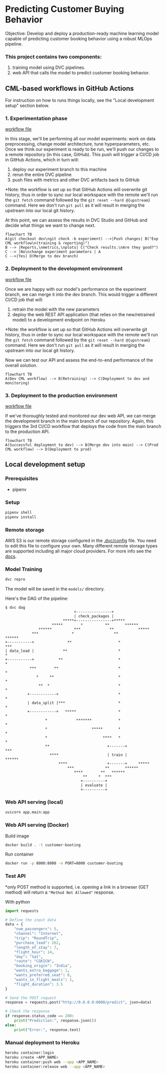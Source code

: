 # Predicting Customer Buying Behavior
 Objective: Develop and deploy a production-ready machine learning model capable of predicting
 customer booking behavior using a robust MLOps pipeline.

### This project contains two components:
1. training model using DVC pipelines.
2. web API that calls the model to predict customer booking behavior.

## CML-based workflows in GitHub Actions
For instruction on how to runs things locally, see the "Local development setup" section below.

### 1. Experimentation phase

[workflow file](.github/workflows/1-experiment.yaml)

In this stage, we'll be performing all our model experiments: work on data preprocessing, change model architecture, tune hyperparameters, etc.
Once we think our experiment is ready to be run, we'll push our changes to a remote repository (in this case, GitHub). This push will trigger a CI/CD job in GitHub Actions, which in turn will:
1. deploy our experiment branch to this machine
2. rerun the entire DVC pipeline 
3. push files with metrics and other DVC artifacts back to GitHub

*Note: the workflow is set up so that GitHub Actions will overwrite git history, thus in order to sync our local workspace with the remote we'll run the `git fetch` command followed by the `git reset --hard @{upstream}` command.
Here we don't run `git pull` as it will result in merging the upstream into our local git history.

At this point, we can assess the results in DVC Studio and GitHub and decide what things we want to change next.

```mermaid
flowchart TB
A(git checkout dev\ngit check -b experiment) -->|Push changes| B("Exp CML workflow\n(training & reporting)")
B --> |Reports,\nmetrics,\nplots| C("Check results.\nAre they good?")
C --> |No\nchange experiment parameters | A
C -->|Yes| D(Merge to dev branch)
```

### 2. Deployment to the development environment

[workflow file](.github/workflows/2-develop.yaml)

Once we are happy with our model's performance on the experiment branch, we can merge it into the dev branch.
This would trigger a different CI/CD job that will:
1. retrain the model with the new parameters
2. deploy the web REST API application (that relies on the new/retrained model) to a development endpoint on Heroku

*Note: the workflow is set up so that GitHub Actions will overwrite git history, thus in order to sync our local workspace with the remote we'll run the `git fetch` command followed by the `git reset --hard @{upstream}` command.
Here we don't run `git pull` as it will result in merging the upstream into our local git history.

Now we can test our API and assess the end-to-end performance of the overall solution.

```mermaid
flowchart TB
A(Dev CML workflow) --> B(Retraining) --> C(Deployment to dev and monitoring)
```

### 3. Deployment to the production environment

[workflow file](.github/workflows/3-deploy.yaml)

If we've thoroughly tested and monitored our dev web API, we can merge the development branch in the main branch of our repository.
Again, this triggers the 3rd CI/CD workflow that deploys the code from the main branch to the production API.


```mermaid
flowchart TB
A(Successful deployment to dev) --> B(Merge dev into main) --> C(Prod CML workflow) --> D(Deployment to prod) 
```

## Local development setup

### Prerequisites
- pipenv
### Setup
```bash
pipenv shell
pipenv install
```

### Remote storage

AWS S3 is our remote storage configured in the [.dvc/config](https://github.com/iterative/magnetic-tiles-defect/blob/main/.dvc/config) file. 
You need to edit this file to configure your own. Many different remote storage types are supported including all major cloud providers. For more info see the [docs](https://dvc.org/doc/command-reference/remote/add).

### Model Training
```bash
dvc repro
```

The model will be saved in the `models/` directory.

Here's the DAG of the pipeline:
```
$ dvc dag
                               +----------------+                         
                               | check_packages |                         
                          *****+----------------+*****                    
                     *****        *          **       ******              
               ******          ***             **           *****         
            ***               *                  **              ******   
+-----------+               **                     *                   ***
| data_load |             **                       *                     *
+-----------+           **                         *                     *
           ***        **                           *                     *
              *     **                             *                     *
               **  *                               *                     *
          +------------+                           *                     *
          | data_split |***                        *                     *
          +------------+   *****                   *                     *
                  *             *******            *                     *
                  *                    *****       *                     *
                  *                         ****   *                     *
                  **                          +-------+                ***
                    ****                      | train |          ******   
                        ****                  +-------+     *****         
                            ***              **       ******              
                               ****        **   ******                    
                                   **     *  ***                          
                                  +----------+                            
                                  | evaluate |                            
                                  +----------+
```             

### Web API serving (local)
```bash
uvicorn app.main:app
```

### Web API serving (Docker)
Build image
```bash
docker build . -t customer-booting
```

Run container
```bash
docker run -p 8000:8000 -e PORT=8000 customer-booting
```


### Test API 

*only POST method is supported, i.e. opening a link in a browser (GET method) will return a `"Method Not Allowed"` response.


With python
```python
import requests

# Define the input data
data = {
    "num_passengers": 5,
    "channel": "Internet",
    "trip": "RoundTrip",
    "purchase_lead": 262,
    "length_of_stay": 7,
    "flight_hour": 14,
    "day": "Sat",
    "route": "CGKICN",
    "booking_origin": "India",
    "wants_extra_baggage": 1,
    "wants_preferred_seat": 0,
    "wants_in_flight_meals": 1,
    "flight_duration": 3.5
}

# Send the POST request
response = requests.post("http://0.0.0.0:8000/predict", json=data)

# Check the response
if response.status_code == 200:
    print("Prediction:", response.json())
else:
    print("Error:", response.text)
```

### Manual deployment to Heroku

```bash
heroku container:login
heroku create <APP_NAME>
heroku container:push web --app <APP_NAME>
heroku container:release web --app <APP_NAME>
```
